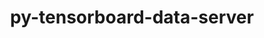 ---
title: "py-tensorboard-data-server"
layout: cache
categories: [package, develop]
meta: {"compilers": ["gcc@11.4.0", "none"], "num_specs": 114, "num_specs_by_stack": {"e4s": 23, "e4s-neoverse_v1": 4, "ml-darwin-aarch64-mps": 10, "ml-linux-aarch64-cpu": 33, "ml-linux-aarch64-cuda": 33, "ml-linux-x86_64-cpu": 33, "ml-linux-x86_64-cuda": 30, "ml-linux-x86_64-rocm": 22, "root": 114}, "oss": ["sequoia", "ubuntu22.04", "ubuntu24.04"], "platforms": ["darwin", "linux"], "stacks": ["e4s", "e4s-neoverse_v1", "ml-darwin-aarch64-mps", "ml-linux-aarch64-cpu", "ml-linux-aarch64-cuda", "ml-linux-x86_64-cpu", "ml-linux-x86_64-cuda", "ml-linux-x86_64-rocm", "root"], "targets": ["aarch64", "neoverse_v1", "x86_64_v3"], "versions": ["0.6.1", "0.7.0"]}
spec_details: [{"compiler": "none", "hash": "2frp4bb47jh7gqwngxswgt3j43hoqikq", "os": "ubuntu24.04", "platform": "linux", "size": "-", "stacks": ["ml-linux-aarch64-cpu", "ml-linux-aarch64-cuda", "root"], "target": "aarch64", "variants": ["build_system=python_pip"], "versions": ["0.7.0"]}, {"compiler": "none", "hash": "2ga3zc6xeluyskku7vrijpnwu5ffxg7e", "os": "ubuntu24.04", "platform": "linux", "size": "-", "stacks": ["ml-linux-x86_64-cpu", "ml-linux-x86_64-cuda", "ml-linux-x86_64-rocm", "root"], "target": "x86_64_v3", "variants": ["build_system=python_pip"], "versions": ["0.7.0"]}, {"compiler": "none", "hash": "2lgwmtkb4pavao6ue4nxofvzt4vmlmzc", "os": "ubuntu24.04", "platform": "linux", "size": "-", "stacks": ["ml-linux-x86_64-cpu", "root"], "target": "x86_64_v3", "variants": ["build_system=python_pip"], "versions": ["0.7.0"]}, {"compiler": "none", "hash": "37qcgd6stfvd4yibshaiqpg4tfehjybs", "os": "ubuntu24.04", "platform": "linux", "size": "-", "stacks": ["ml-linux-aarch64-cpu", "ml-linux-aarch64-cuda", "root"], "target": "aarch64", "variants": ["build_system=python_pip", "patches:=4b3bcc2,878bbd6"], "versions": ["0.6.1"]}, {"compiler": "none", "hash": "3ae5qcxl3b3louuirf33324l3x47ud2j", "os": "ubuntu22.04", "platform": "linux", "size": "-", "stacks": ["e4s", "root"], "target": "x86_64_v3", "variants": ["build_system=python_pip"], "versions": ["0.7.0"]}, {"compiler": "none", "hash": "3glosazua6owaafwabqqmlmxjjnvfo6w", "os": "ubuntu24.04", "platform": "linux", "size": "-", "stacks": ["ml-linux-aarch64-cpu", "ml-linux-aarch64-cuda", "root"], "target": "aarch64", "variants": ["build_system=python_pip"], "versions": ["0.7.0"]}, {"compiler": "none", "hash": "3jukwqtei32jdp67mc3jysjf42wzecff", "os": "ubuntu22.04", "platform": "linux", "size": "-", "stacks": ["e4s", "root"], "target": "x86_64_v3", "variants": ["build_system=python_pip", "patches:=4b3bcc2,878bbd6"], "versions": ["0.6.1"]}, {"compiler": "none", "hash": "3p7h3l724yncchzcsja6jwopbstqq6vn", "os": "ubuntu24.04", "platform": "linux", "size": "-", "stacks": ["ml-linux-x86_64-cpu", "ml-linux-x86_64-cuda", "ml-linux-x86_64-rocm", "root"], "target": "x86_64_v3", "variants": ["build_system=python_pip"], "versions": ["0.7.0"]}, {"compiler": "none", "hash": "45q7jqatq5iz4p4jhcpywrmjer4ljgt7", "os": "ubuntu24.04", "platform": "linux", "size": "-", "stacks": ["ml-linux-aarch64-cpu", "ml-linux-aarch64-cuda", "root"], "target": "aarch64", "variants": ["build_system=python_pip", "patches:=4b3bcc2,878bbd6"], "versions": ["0.6.1"]}, {"compiler": "none", "hash": "4gp4fuf6esv2o6szh4cf755rqvq3t33r", "os": "ubuntu24.04", "platform": "linux", "size": "-", "stacks": ["ml-linux-x86_64-cpu", "ml-linux-x86_64-cuda", "root"], "target": "x86_64_v3", "variants": ["build_system=python_pip"], "versions": ["0.7.0"]}, {"compiler": "none", "hash": "66gyfxukemjfw6j4cho7i7lg7n5kqgg2", "os": "ubuntu22.04", "platform": "linux", "size": "-", "stacks": ["e4s", "root"], "target": "x86_64_v3", "variants": ["build_system=python_pip"], "versions": ["0.7.0"]}, {"compiler": "none", "hash": "66v5spfmealxlvsafabgqy2c2awu5swc", "os": "ubuntu24.04", "platform": "linux", "size": "-", "stacks": ["ml-linux-aarch64-cpu", "ml-linux-aarch64-cuda", "root"], "target": "aarch64", "variants": ["build_system=python_pip"], "versions": ["0.7.0"]}, {"compiler": "none", "hash": "6owkfitgl22vsplrrg2qdith3xbikbm4", "os": "ubuntu22.04", "platform": "linux", "size": "-", "stacks": ["e4s", "root"], "target": "x86_64_v3", "variants": ["build_system=python_pip", "patches:=4b3bcc2,878bbd6"], "versions": ["0.6.1"]}, {"compiler": "none", "hash": "6qfhpqsp564a6jpzchwwqmaanv77ij4k", "os": "sequoia", "platform": "darwin", "size": "-", "stacks": ["ml-darwin-aarch64-mps", "root"], "target": "aarch64", "variants": ["build_system=python_pip"], "versions": ["0.7.0"]}, {"compiler": "none", "hash": "6rwh2zxfhybqvi3rg5cgg3g6y5jsg3rr", "os": "ubuntu24.04", "platform": "linux", "size": "-", "stacks": ["ml-linux-aarch64-cpu", "ml-linux-aarch64-cuda", "root"], "target": "aarch64", "variants": ["build_system=python_pip"], "versions": ["0.7.0"]}, {"compiler": "none", "hash": "73rpynixvywm6ys6rm7jps3cmkuzl57n", "os": "ubuntu22.04", "platform": "linux", "size": "-", "stacks": ["e4s", "root"], "target": "x86_64_v3", "variants": ["build_system=python_pip", "patches:=4b3bcc2,878bbd6"], "versions": ["0.6.1"]}, {"compiler": "none", "hash": "75cha4cqtef4p4rwfzhmbvx5kuyuycrx", "os": "ubuntu24.04", "platform": "linux", "size": "-", "stacks": ["ml-linux-aarch64-cpu", "ml-linux-aarch64-cuda", "root"], "target": "aarch64", "variants": ["build_system=python_pip", "patches:=4b3bcc2,878bbd6"], "versions": ["0.6.1"]}, {"compiler": "none", "hash": "a2aq6gemynsvvs47geqm7fdlxazl3wun", "os": "ubuntu24.04", "platform": "linux", "size": "-", "stacks": ["ml-linux-aarch64-cpu", "ml-linux-aarch64-cuda", "root"], "target": "aarch64", "variants": ["build_system=python_pip"], "versions": ["0.7.0"]}, {"compiler": "none", "hash": "acma34kj6m6rzqayxj5glz5fusf37ciz", "os": "ubuntu22.04", "platform": "linux", "size": "-", "stacks": ["e4s", "root"], "target": "x86_64_v3", "variants": ["build_system=python_pip"], "versions": ["0.7.0"]}, {"compiler": "none", "hash": "aispoihzvk4tcti5wm5sky3xsc7wwpqu", "os": "ubuntu24.04", "platform": "linux", "size": "-", "stacks": ["ml-linux-x86_64-cpu", "ml-linux-x86_64-cuda", "root"], "target": "x86_64_v3", "variants": ["build_system=python_pip"], "versions": ["0.7.0"]}, {"compiler": "none", "hash": "altwwgeketxcydpj5ah4hi6hc7muud5d", "os": "ubuntu24.04", "platform": "linux", "size": "-", "stacks": ["ml-linux-aarch64-cpu", "ml-linux-aarch64-cuda", "root"], "target": "aarch64", "variants": ["build_system=python_pip"], "versions": ["0.7.0"]}, {"compiler": "none", "hash": "amc5r7ihnhgj323x2gdgh2r23altyljd", "os": "ubuntu22.04", "platform": "linux", "size": "-", "stacks": ["e4s", "root"], "target": "x86_64_v3", "variants": ["build_system=python_pip", "patches:=4b3bcc2,878bbd6"], "versions": ["0.6.1"]}, {"compiler": "none", "hash": "b2vdvfzo4bbngjprlt3febk2sebxesuv", "os": "ubuntu22.04", "platform": "linux", "size": "-", "stacks": ["e4s", "root"], "target": "x86_64_v3", "variants": ["build_system=python_pip"], "versions": ["0.7.0"]}, {"compiler": "none", "hash": "beh5wcichw4lussyqt27jxrlvl6x4ay4", "os": "sequoia", "platform": "darwin", "size": "-", "stacks": ["ml-darwin-aarch64-mps", "root"], "target": "aarch64", "variants": ["build_system=python_pip"], "versions": ["0.7.0"]}, {"compiler": "none", "hash": "bfzwrpq6zjwgpasj2euznnp7y3cmhjay", "os": "ubuntu24.04", "platform": "linux", "size": "-", "stacks": ["ml-linux-aarch64-cpu", "ml-linux-aarch64-cuda", "root"], "target": "aarch64", "variants": ["build_system=python_pip"], "versions": ["0.7.0"]}, {"compiler": "none", "hash": "bifx73iv4amp4lzuua45jvw25ody5upv", "os": "ubuntu24.04", "platform": "linux", "size": "-", "stacks": ["ml-linux-x86_64-cpu", "ml-linux-x86_64-cuda", "root"], "target": "x86_64_v3", "variants": ["build_system=python_pip"], "versions": ["0.7.0"]}, {"compiler": "none", "hash": "buehd5fzo3vel6mwmqdvjmbnanos3vsm", "os": "ubuntu24.04", "platform": "linux", "size": "-", "stacks": ["ml-linux-x86_64-cpu", "ml-linux-x86_64-cuda", "root"], "target": "x86_64_v3", "variants": ["build_system=python_pip", "patches:=4b3bcc2,878bbd6"], "versions": ["0.6.1"]}, {"compiler": "none", "hash": "c64drmulzppmdbpg6xn66zxcjakhofey", "os": "ubuntu24.04", "platform": "linux", "size": "-", "stacks": ["ml-linux-x86_64-rocm", "root"], "target": "x86_64_v3", "variants": ["build_system=python_pip"], "versions": ["0.7.0"]}, {"compiler": "gcc@11.4.0", "hash": "ca4l65poa44cmpnsxto62vhu3gjwxnrd", "os": "ubuntu22.04", "platform": "linux", "size": "-", "stacks": ["e4s-neoverse_v1", "root"], "target": "neoverse_v1", "variants": ["build_system=python_pip"], "versions": ["0.7.0"]}, {"compiler": "none", "hash": "cezhtkxxwhnnvi3ipnpjbbqfhvgen5us", "os": "ubuntu22.04", "platform": "linux", "size": "-", "stacks": ["e4s", "root"], "target": "x86_64_v3", "variants": ["build_system=python_pip"], "versions": ["0.7.0"]}, {"compiler": "none", "hash": "crvtysu6emfs7hkkmi3cuejba5qxwlw4", "os": "ubuntu24.04", "platform": "linux", "size": "-", "stacks": ["ml-linux-aarch64-cpu", "ml-linux-aarch64-cuda", "root"], "target": "aarch64", "variants": ["build_system=python_pip"], "versions": ["0.7.0"]}, {"compiler": "none", "hash": "csxhf5kqaqlka3fvald5fkmaqiue324p", "os": "ubuntu24.04", "platform": "linux", "size": "-", "stacks": ["ml-linux-x86_64-rocm", "root"], "target": "x86_64_v3", "variants": ["build_system=python_pip"], "versions": ["0.7.0"]}, {"compiler": "none", "hash": "cwchqyiu7yytzc7wzhnbqewxau6dt6lz", "os": "ubuntu24.04", "platform": "linux", "size": "-", "stacks": ["ml-linux-x86_64-cpu", "ml-linux-x86_64-cuda", "root"], "target": "x86_64_v3", "variants": ["build_system=python_pip", "patches:=4b3bcc2,878bbd6"], "versions": ["0.6.1"]}, {"compiler": "none", "hash": "cwzdurqhtgfwxodxosyaekah7rbtfzjs", "os": "ubuntu24.04", "platform": "linux", "size": "-", "stacks": ["ml-linux-aarch64-cpu", "ml-linux-aarch64-cuda", "root"], "target": "aarch64", "variants": ["build_system=python_pip"], "versions": ["0.7.0"]}, {"compiler": "none", "hash": "cxin3zfwlbvgjshczq5qcqp3babdugf4", "os": "ubuntu24.04", "platform": "linux", "size": "-", "stacks": ["ml-linux-aarch64-cpu", "ml-linux-aarch64-cuda", "root"], "target": "aarch64", "variants": ["build_system=python_pip", "patches:=4b3bcc2,878bbd6"], "versions": ["0.6.1"]}, {"compiler": "none", "hash": "cyzycbgfw7wrv3nqijwm3nklod6423mo", "os": "sequoia", "platform": "darwin", "size": "-", "stacks": ["ml-darwin-aarch64-mps", "root"], "target": "aarch64", "variants": ["build_system=python_pip"], "versions": ["0.7.0"]}, {"compiler": "none", "hash": "daduzszzckijaxh7a3wy3vlmsfjofkfa", "os": "ubuntu24.04", "platform": "linux", "size": "-", "stacks": ["ml-linux-aarch64-cpu", "ml-linux-aarch64-cuda", "root"], "target": "aarch64", "variants": ["build_system=python_pip"], "versions": ["0.7.0"]}, {"compiler": "none", "hash": "dbhy6h7yjp3dlmm4n4hqwfoyt7oaxegn", "os": "ubuntu22.04", "platform": "linux", "size": "-", "stacks": ["e4s", "root"], "target": "x86_64_v3", "variants": ["build_system=python_pip", "patches:=4b3bcc2,878bbd6"], "versions": ["0.6.1"]}, {"compiler": "none", "hash": "de6zxy33wskln25xo2gniftrgemzzcbk", "os": "ubuntu24.04", "platform": "linux", "size": "-", "stacks": ["ml-linux-aarch64-cpu", "ml-linux-aarch64-cuda", "root"], "target": "aarch64", "variants": ["build_system=python_pip", "patches:=4b3bcc2,878bbd6"], "versions": ["0.6.1"]}, {"compiler": "none", "hash": "dgflltyfzvltwnfc6saatofx4bpby267", "os": "sequoia", "platform": "darwin", "size": "-", "stacks": ["ml-darwin-aarch64-mps", "root"], "target": "aarch64", "variants": ["build_system=python_pip"], "versions": ["0.7.0"]}, {"compiler": "none", "hash": "dpznrcdlq7euiiclyzqooabclybjslfg", "os": "ubuntu22.04", "platform": "linux", "size": "-", "stacks": ["e4s", "root"], "target": "x86_64_v3", "variants": ["build_system=python_pip"], "versions": ["0.7.0"]}, {"compiler": "none", "hash": "el63ybdmiqct5asvfddcyjvmg7fgifue", "os": "ubuntu24.04", "platform": "linux", "size": "-", "stacks": ["ml-linux-x86_64-cpu", "ml-linux-x86_64-cuda", "root"], "target": "x86_64_v3", "variants": ["build_system=python_pip", "patches:=4b3bcc2,878bbd6"], "versions": ["0.6.1"]}, {"compiler": "none", "hash": "f63wvlc6btr73xxagh4io3hglin4ftjw", "os": "ubuntu24.04", "platform": "linux", "size": "-", "stacks": ["ml-linux-aarch64-cpu", "ml-linux-aarch64-cuda", "root"], "target": "aarch64", "variants": ["build_system=python_pip"], "versions": ["0.7.0"]}, {"compiler": "none", "hash": "fmzbcj7ktgg4ofpvsfk4givvws5kuc5i", "os": "sequoia", "platform": "darwin", "size": "-", "stacks": ["ml-darwin-aarch64-mps", "root"], "target": "aarch64", "variants": ["build_system=python_pip"], "versions": ["0.7.0"]}, {"compiler": "none", "hash": "fuyskrr5vv7s3lvrwogylllxthqaul6h", "os": "ubuntu24.04", "platform": "linux", "size": "-", "stacks": ["ml-linux-x86_64-cpu", "ml-linux-x86_64-cuda", "ml-linux-x86_64-rocm", "root"], "target": "x86_64_v3", "variants": ["build_system=python_pip"], "versions": ["0.7.0"]}, {"compiler": "none", "hash": "fvxjigakhm26adhqbyvxetsnuhqkprp6", "os": "ubuntu22.04", "platform": "linux", "size": "-", "stacks": ["e4s", "root"], "target": "x86_64_v3", "variants": ["build_system=python_pip", "patches:=4b3bcc2,878bbd6"], "versions": ["0.6.1"]}, {"compiler": "none", "hash": "fzveeh4utlejht4pgaic3rth4jwwu6zg", "os": "ubuntu22.04", "platform": "linux", "size": "-", "stacks": ["e4s", "root"], "target": "x86_64_v3", "variants": ["build_system=python_pip", "patches:=4b3bcc2,878bbd6"], "versions": ["0.6.1"]}, {"compiler": "none", "hash": "g7vok37vbellr7jv2jlzows7ghhsfmmj", "os": "sequoia", "platform": "darwin", "size": "-", "stacks": ["ml-darwin-aarch64-mps", "root"], "target": "aarch64", "variants": ["build_system=python_pip"], "versions": ["0.7.0"]}, {"compiler": "none", "hash": "gabfffj52nv2tp4oeraqvbju2rqexe6o", "os": "ubuntu22.04", "platform": "linux", "size": "-", "stacks": ["e4s", "root"], "target": "x86_64_v3", "variants": ["build_system=python_pip"], "versions": ["0.7.0"]}, {"compiler": "none", "hash": "gb6ytu5vqobee3naw7zmepqizequy4ov", "os": "ubuntu24.04", "platform": "linux", "size": "-", "stacks": ["ml-linux-x86_64-cpu", "ml-linux-x86_64-cuda", "root"], "target": "x86_64_v3", "variants": ["build_system=python_pip", "patches:=4b3bcc2,878bbd6"], "versions": ["0.6.1"]}, {"compiler": "none", "hash": "gkr6iuuk7t7dhsdooqf4tudnjrahryim", "os": "ubuntu24.04", "platform": "linux", "size": "-", "stacks": ["ml-linux-x86_64-rocm", "root"], "target": "x86_64_v3", "variants": ["build_system=python_pip"], "versions": ["0.7.0"]}, {"compiler": "none", "hash": "gnsecsn37kcci2h7kkjmc3ew3n5mzmz4", "os": "ubuntu24.04", "platform": "linux", "size": "-", "stacks": ["ml-linux-aarch64-cpu", "ml-linux-aarch64-cuda", "root"], "target": "aarch64", "variants": ["build_system=python_pip", "patches:=4b3bcc2,878bbd6"], "versions": ["0.6.1"]}, {"compiler": "none", "hash": "gsvrsy2tcyqu2oz2nsg2eatgk3i5p7yq", "os": "ubuntu24.04", "platform": "linux", "size": "-", "stacks": ["ml-linux-x86_64-cpu", "ml-linux-x86_64-cuda", "root"], "target": "x86_64_v3", "variants": ["build_system=python_pip"], "versions": ["0.7.0"]}, {"compiler": "none", "hash": "gtv72k22dumvgs6wlwhuqssjusfofext", "os": "ubuntu24.04", "platform": "linux", "size": "-", "stacks": ["ml-linux-aarch64-cpu", "ml-linux-aarch64-cuda", "root"], "target": "aarch64", "variants": ["build_system=python_pip"], "versions": ["0.7.0"]}, {"compiler": "none", "hash": "gypz3kpba2zi5a2hyuwpzzxq45mmd3fh", "os": "ubuntu24.04", "platform": "linux", "size": "-", "stacks": ["ml-linux-x86_64-cpu", "ml-linux-x86_64-cuda", "root"], "target": "x86_64_v3", "variants": ["build_system=python_pip", "patches:=4b3bcc2,878bbd6"], "versions": ["0.6.1"]}, {"compiler": "none", "hash": "hqjohlxszfqv6oxctz3dskoyudzy3z2u", "os": "ubuntu24.04", "platform": "linux", "size": "-", "stacks": ["ml-linux-aarch64-cpu", "ml-linux-aarch64-cuda", "root"], "target": "aarch64", "variants": ["build_system=python_pip", "patches:=4b3bcc2,878bbd6"], "versions": ["0.6.1"]}, {"compiler": "none", "hash": "hy5w7hftjpueza7f4ttgcdolrndyplx4", "os": "ubuntu24.04", "platform": "linux", "size": "-", "stacks": ["ml-linux-x86_64-cpu", "ml-linux-x86_64-rocm", "root"], "target": "x86_64_v3", "variants": ["build_system=python_pip"], "versions": ["0.7.0"]}, {"compiler": "none", "hash": "i7bkxbx7jsqkqdhtsgh6g27h5fbws7gy", "os": "ubuntu24.04", "platform": "linux", "size": "-", "stacks": ["ml-linux-aarch64-cpu", "ml-linux-aarch64-cuda", "root"], "target": "aarch64", "variants": ["build_system=python_pip"], "versions": ["0.7.0"]}, {"compiler": "none", "hash": "irxdbdfblvotq6ty6tnwjvnw6d5nnlqj", "os": "ubuntu24.04", "platform": "linux", "size": "-", "stacks": ["ml-linux-x86_64-cpu", "ml-linux-x86_64-cuda", "root"], "target": "x86_64_v3", "variants": ["build_system=python_pip"], "versions": ["0.7.0"]}, {"compiler": "none", "hash": "ixb4br7qy5xhy4rmxluwhvddphkh7n5f", "os": "ubuntu24.04", "platform": "linux", "size": "-", "stacks": ["ml-linux-x86_64-rocm", "root"], "target": "x86_64_v3", "variants": ["build_system=python_pip"], "versions": ["0.7.0"]}, {"compiler": "none", "hash": "jaefu4hyjghysih6p63zjubqsbl23i5i", "os": "ubuntu24.04", "platform": "linux", "size": "-", "stacks": ["ml-linux-aarch64-cpu", "ml-linux-aarch64-cuda", "root"], "target": "aarch64", "variants": ["build_system=python_pip"], "versions": ["0.7.0"]}, {"compiler": "none", "hash": "jl6y2pzb22fbxdjz354sq47em3tbyov4", "os": "sequoia", "platform": "darwin", "size": "-", "stacks": ["ml-darwin-aarch64-mps", "root"], "target": "aarch64", "variants": ["build_system=python_pip"], "versions": ["0.7.0"]}, {"compiler": "none", "hash": "jql3pfhsfdz2nmhjetwrzrppf4v3kcvq", "os": "ubuntu22.04", "platform": "linux", "size": "-", "stacks": ["e4s", "root"], "target": "x86_64_v3", "variants": ["build_system=python_pip"], "versions": ["0.7.0"]}, {"compiler": "gcc@11.4.0", "hash": "jxlx6jhakps46rphrfcjhodblwd5mgih", "os": "ubuntu22.04", "platform": "linux", "size": "-", "stacks": ["e4s-neoverse_v1", "root"], "target": "neoverse_v1", "variants": ["build_system=python_pip"], "versions": ["0.7.0"]}, {"compiler": "gcc@11.4.0", "hash": "jzzn2hoirv2fdrrarbxps2tpvgunnamv", "os": "ubuntu22.04", "platform": "linux", "size": "-", "stacks": ["e4s-neoverse_v1", "root"], "target": "neoverse_v1", "variants": ["build_system=python_pip", "patches:=4b3bcc2,878bbd6"], "versions": ["0.6.1"]}, {"compiler": "none", "hash": "k7y4xwxawkrfmw76cpf4skztokuvzti7", "os": "ubuntu24.04", "platform": "linux", "size": "-", "stacks": ["ml-linux-aarch64-cpu", "ml-linux-aarch64-cuda", "root"], "target": "aarch64", "variants": ["build_system=python_pip", "patches:=4b3bcc2,878bbd6"], "versions": ["0.6.1"]}, {"compiler": "none", "hash": "khj6qicgouzos6gh2hhissjybzo6kupp", "os": "ubuntu24.04", "platform": "linux", "size": "-", "stacks": ["ml-linux-x86_64-cpu", "root"], "target": "x86_64_v3", "variants": ["build_system=python_pip", "patches:=4b3bcc2,878bbd6"], "versions": ["0.6.1"]}, {"compiler": "none", "hash": "khpazonzt4mmb73pqds2lb2rkdq5yd2h", "os": "ubuntu24.04", "platform": "linux", "size": "-", "stacks": ["ml-linux-x86_64-cpu", "ml-linux-x86_64-cuda", "root"], "target": "x86_64_v3", "variants": ["build_system=python_pip", "patches:=4b3bcc2,878bbd6"], "versions": ["0.6.1"]}, {"compiler": "none", "hash": "kp5rlgwzc4ehwtcna2pleqihqyjkfpto", "os": "ubuntu24.04", "platform": "linux", "size": "-", "stacks": ["ml-linux-x86_64-cpu", "ml-linux-x86_64-cuda", "ml-linux-x86_64-rocm", "root"], "target": "x86_64_v3", "variants": ["build_system=python_pip"], "versions": ["0.7.0"]}, {"compiler": "none", "hash": "llq7yfw5rgdbsh3v7cmgik3rur5f5jlx", "os": "ubuntu24.04", "platform": "linux", "size": "-", "stacks": ["ml-linux-aarch64-cpu", "ml-linux-aarch64-cuda", "root"], "target": "aarch64", "variants": ["build_system=python_pip", "patches:=4b3bcc2,878bbd6"], "versions": ["0.6.1"]}, {"compiler": "none", "hash": "lmzp72i7ypl6fkssg4kd35pcvm3vkdhe", "os": "ubuntu24.04", "platform": "linux", "size": "-", "stacks": ["ml-linux-x86_64-rocm", "root"], "target": "x86_64_v3", "variants": ["build_system=python_pip"], "versions": ["0.7.0"]}, {"compiler": "none", "hash": "lq4ouma4f2arde5qjmeyumm5dwvprunc", "os": "ubuntu24.04", "platform": "linux", "size": "-", "stacks": ["ml-linux-x86_64-rocm", "root"], "target": "x86_64_v3", "variants": ["build_system=python_pip"], "versions": ["0.7.0"]}, {"compiler": "none", "hash": "lt3cmymfhdrzaoluidryjf2blrlqzdsz", "os": "ubuntu22.04", "platform": "linux", "size": "-", "stacks": ["e4s", "root"], "target": "x86_64_v3", "variants": ["build_system=python_pip"], "versions": ["0.7.0"]}, {"compiler": "none", "hash": "lwbujvhqn25yy7teo76xuxr6rs2pqjvz", "os": "ubuntu24.04", "platform": "linux", "size": "-", "stacks": ["ml-linux-x86_64-rocm", "root"], "target": "x86_64_v3", "variants": ["build_system=python_pip"], "versions": ["0.7.0"]}, {"compiler": "none", "hash": "mcxtoyuczqmbtamesy7q3ik7idbw2hik", "os": "ubuntu24.04", "platform": "linux", "size": "-", "stacks": ["ml-linux-aarch64-cpu", "ml-linux-aarch64-cuda", "root"], "target": "aarch64", "variants": ["build_system=python_pip"], "versions": ["0.7.0"]}, {"compiler": "none", "hash": "mh4jz4p2s6feewc3hajd5chzmcsl75gs", "os": "ubuntu22.04", "platform": "linux", "size": "-", "stacks": ["e4s", "root"], "target": "x86_64_v3", "variants": ["build_system=python_pip", "patches:=4b3bcc2,878bbd6"], "versions": ["0.6.1"]}, {"compiler": "none", "hash": "mpr7polft25twl2g7b5weponf4pkgk6a", "os": "ubuntu24.04", "platform": "linux", "size": "-", "stacks": ["ml-linux-aarch64-cpu", "ml-linux-aarch64-cuda", "root"], "target": "aarch64", "variants": ["build_system=python_pip"], "versions": ["0.7.0"]}, {"compiler": "none", "hash": "muyjt6owbmeg2fewh3zpnfqga2qvpyy7", "os": "ubuntu24.04", "platform": "linux", "size": "-", "stacks": ["ml-linux-aarch64-cpu", "ml-linux-aarch64-cuda", "root"], "target": "aarch64", "variants": ["build_system=python_pip"], "versions": ["0.7.0"]}, {"compiler": "none", "hash": "nuljuw7dtlu5af2il6vsg5xybriflbpg", "os": "ubuntu24.04", "platform": "linux", "size": "-", "stacks": ["ml-linux-x86_64-cpu", "ml-linux-x86_64-cuda", "ml-linux-x86_64-rocm", "root"], "target": "x86_64_v3", "variants": ["build_system=python_pip"], "versions": ["0.7.0"]}, {"compiler": "none", "hash": "o4ct646skx5jli27vpzv3izjgbfb5atw", "os": "sequoia", "platform": "darwin", "size": "-", "stacks": ["ml-darwin-aarch64-mps", "root"], "target": "aarch64", "variants": ["build_system=python_pip"], "versions": ["0.7.0"]}, {"compiler": "none", "hash": "o4zpxmznmpadqf5hwbjudjg65on2jhz5", "os": "ubuntu24.04", "platform": "linux", "size": "-", "stacks": ["ml-linux-x86_64-cpu", "ml-linux-x86_64-cuda", "root"], "target": "x86_64_v3", "variants": ["build_system=python_pip"], "versions": ["0.7.0"]}, {"compiler": "none", "hash": "oc5uzsyp4qjr4jl3ofcfee4ipwexhnkw", "os": "sequoia", "platform": "darwin", "size": "-", "stacks": ["ml-darwin-aarch64-mps", "root"], "target": "aarch64", "variants": ["build_system=python_pip"], "versions": ["0.7.0"]}, {"compiler": "none", "hash": "oyypgdkbr3ttimsvtunqgq22ww6wphp6", "os": "ubuntu24.04", "platform": "linux", "size": "-", "stacks": ["ml-linux-x86_64-cpu", "ml-linux-x86_64-cuda", "root"], "target": "x86_64_v3", "variants": ["build_system=python_pip", "patches:=4b3bcc2,878bbd6"], "versions": ["0.6.1"]}, {"compiler": "gcc@11.4.0", "hash": "pppweesfii4dgnenbdttnpt3l53qkrw4", "os": "ubuntu22.04", "platform": "linux", "size": "-", "stacks": ["e4s-neoverse_v1", "root"], "target": "neoverse_v1", "variants": ["build_system=python_pip", "patches:=4b3bcc2,878bbd6"], "versions": ["0.6.1"]}, {"compiler": "none", "hash": "q2ahutbr4hucpen72djhem3mhlh3cgu4", "os": "ubuntu24.04", "platform": "linux", "size": "-", "stacks": ["ml-linux-aarch64-cpu", "ml-linux-aarch64-cuda", "root"], "target": "aarch64", "variants": ["build_system=python_pip"], "versions": ["0.7.0"]}, {"compiler": "none", "hash": "qgdonfuc5ys5cwyk36ud3izvkkdgvdgn", "os": "ubuntu24.04", "platform": "linux", "size": "-", "stacks": ["ml-linux-x86_64-cpu", "ml-linux-x86_64-cuda", "ml-linux-x86_64-rocm", "root"], "target": "x86_64_v3", "variants": ["build_system=python_pip"], "versions": ["0.7.0"]}, {"compiler": "none", "hash": "qopvvj4nu6sp6lduy3csud7q6ma2vlme", "os": "ubuntu24.04", "platform": "linux", "size": "-", "stacks": ["ml-linux-x86_64-cpu", "ml-linux-x86_64-cuda", "root"], "target": "x86_64_v3", "variants": ["build_system=python_pip"], "versions": ["0.7.0"]}, {"compiler": "none", "hash": "rz6nktcpgztfw7zdoriu7qgni44r65v7", "os": "ubuntu22.04", "platform": "linux", "size": "-", "stacks": ["e4s", "root"], "target": "x86_64_v3", "variants": ["build_system=python_pip", "patches:=4b3bcc2,878bbd6"], "versions": ["0.6.1"]}, {"compiler": "none", "hash": "s5de5obtbq3bdnbaefnn5xbaxesmfbbv", "os": "ubuntu24.04", "platform": "linux", "size": "-", "stacks": ["ml-linux-x86_64-cpu", "ml-linux-x86_64-cuda", "root"], "target": "x86_64_v3", "variants": ["build_system=python_pip", "patches:=4b3bcc2,878bbd6"], "versions": ["0.6.1"]}, {"compiler": "none", "hash": "sdch747zjzeqz4x6c6zymj3uhhukrqxf", "os": "ubuntu24.04", "platform": "linux", "size": "-", "stacks": ["ml-linux-x86_64-cpu", "ml-linux-x86_64-cuda", "root"], "target": "x86_64_v3", "variants": ["build_system=python_pip"], "versions": ["0.7.0"]}, {"compiler": "none", "hash": "t7fwaofppnc4xuej6pqujwrson7lodsq", "os": "ubuntu24.04", "platform": "linux", "size": "-", "stacks": ["ml-linux-x86_64-cpu", "ml-linux-x86_64-cuda", "ml-linux-x86_64-rocm", "root"], "target": "x86_64_v3", "variants": ["build_system=python_pip"], "versions": ["0.7.0"]}, {"compiler": "none", "hash": "t7kerxda24xyc2w4gferdnrslrcpqhr6", "os": "ubuntu24.04", "platform": "linux", "size": "-", "stacks": ["ml-linux-x86_64-cpu", "ml-linux-x86_64-cuda", "ml-linux-x86_64-rocm", "root"], "target": "x86_64_v3", "variants": ["build_system=python_pip"], "versions": ["0.7.0"]}, {"compiler": "none", "hash": "tdak7viwmbpk2jps2aelj744j3vxu6nj", "os": "ubuntu24.04", "platform": "linux", "size": "-", "stacks": ["ml-linux-aarch64-cpu", "ml-linux-aarch64-cuda", "root"], "target": "aarch64", "variants": ["build_system=python_pip", "patches:=4b3bcc2,878bbd6"], "versions": ["0.6.1"]}, {"compiler": "none", "hash": "tduoojus356hm5ap2tes45ff2xiuh3yh", "os": "ubuntu24.04", "platform": "linux", "size": "-", "stacks": ["ml-linux-x86_64-cpu", "ml-linux-x86_64-cuda", "root"], "target": "x86_64_v3", "variants": ["build_system=python_pip"], "versions": ["0.7.0"]}, {"compiler": "none", "hash": "tmhhnfz7snnmpsr6yy7zf6dkszq7f7r4", "os": "ubuntu24.04", "platform": "linux", "size": "-", "stacks": ["ml-linux-x86_64-cpu", "ml-linux-x86_64-cuda", "root"], "target": "x86_64_v3", "variants": ["build_system=python_pip"], "versions": ["0.7.0"]}, {"compiler": "none", "hash": "tsr5x6hqtf2h7v4tqf7ga47m2pu7tyr3", "os": "ubuntu24.04", "platform": "linux", "size": "-", "stacks": ["ml-linux-aarch64-cpu", "ml-linux-aarch64-cuda", "root"], "target": "aarch64", "variants": ["build_system=python_pip"], "versions": ["0.7.0"]}, {"compiler": "none", "hash": "ttpi72dttjpsggr2bt7zokhcz2lruchh", "os": "ubuntu24.04", "platform": "linux", "size": "-", "stacks": ["ml-linux-aarch64-cpu", "ml-linux-aarch64-cuda", "root"], "target": "aarch64", "variants": ["build_system=python_pip"], "versions": ["0.7.0"]}, {"compiler": "none", "hash": "tvs6ftuimk66tlgiljwpdvre7uwnylax", "os": "ubuntu22.04", "platform": "linux", "size": "-", "stacks": ["e4s", "root"], "target": "x86_64_v3", "variants": ["build_system=python_pip"], "versions": ["0.7.0"]}, {"compiler": "none", "hash": "u3q2scdichnxthamgzv5ofup23tmnyfz", "os": "ubuntu24.04", "platform": "linux", "size": "-", "stacks": ["ml-linux-x86_64-rocm", "root"], "target": "x86_64_v3", "variants": ["build_system=python_pip"], "versions": ["0.7.0"]}, {"compiler": "none", "hash": "ucqwbybckivlj75o5rwnjdc3u67azyij", "os": "ubuntu24.04", "platform": "linux", "size": "-", "stacks": ["ml-linux-x86_64-rocm", "root"], "target": "x86_64_v3", "variants": ["build_system=python_pip"], "versions": ["0.7.0"]}, {"compiler": "none", "hash": "udo2cqy3q5ree55mmt4mfcvnxhb2a3sz", "os": "ubuntu22.04", "platform": "linux", "size": "-", "stacks": ["e4s", "root"], "target": "x86_64_v3", "variants": ["build_system=python_pip", "patches:=4b3bcc2,878bbd6"], "versions": ["0.6.1"]}, {"compiler": "none", "hash": "ujtxnt2oqdoxgd6vdwbboahg2mnte35a", "os": "ubuntu24.04", "platform": "linux", "size": "-", "stacks": ["ml-linux-x86_64-rocm", "root"], "target": "x86_64_v3", "variants": ["build_system=python_pip"], "versions": ["0.7.0"]}, {"compiler": "none", "hash": "ulgehvjjqvk2656lwwg4mi4yjgjeyomz", "os": "ubuntu24.04", "platform": "linux", "size": "-", "stacks": ["ml-linux-x86_64-cpu", "ml-linux-x86_64-cuda", "root"], "target": "x86_64_v3", "variants": ["build_system=python_pip", "patches:=4b3bcc2,878bbd6"], "versions": ["0.6.1"]}, {"compiler": "none", "hash": "um22ihqbm5gfmvs2u5o5miqzq5jti6an", "os": "ubuntu24.04", "platform": "linux", "size": "-", "stacks": ["ml-linux-aarch64-cpu", "ml-linux-aarch64-cuda", "root"], "target": "aarch64", "variants": ["build_system=python_pip", "patches:=4b3bcc2,878bbd6"], "versions": ["0.6.1"]}, {"compiler": "none", "hash": "uzpgcybqzh2vofqtiejgqj7wscpcjp3j", "os": "ubuntu24.04", "platform": "linux", "size": "-", "stacks": ["ml-linux-aarch64-cpu", "ml-linux-aarch64-cuda", "root"], "target": "aarch64", "variants": ["build_system=python_pip"], "versions": ["0.7.0"]}, {"compiler": "none", "hash": "v64m2t2zacaeuyvp6vt2ju7o7maj7ueg", "os": "ubuntu24.04", "platform": "linux", "size": "-", "stacks": ["ml-linux-aarch64-cpu", "ml-linux-aarch64-cuda", "root"], "target": "aarch64", "variants": ["build_system=python_pip"], "versions": ["0.7.0"]}, {"compiler": "none", "hash": "v6ligxoh3mdhce4kvlplzqbs55iasnkm", "os": "ubuntu22.04", "platform": "linux", "size": "-", "stacks": ["e4s", "root"], "target": "x86_64_v3", "variants": ["build_system=python_pip"], "versions": ["0.7.0"]}, {"compiler": "none", "hash": "vbj4ryye2idykvijjpmyxt2cu33iuejj", "os": "ubuntu22.04", "platform": "linux", "size": "-", "stacks": ["e4s", "root"], "target": "x86_64_v3", "variants": ["build_system=python_pip"], "versions": ["0.7.0"]}, {"compiler": "none", "hash": "vqsyliqsr2m44gg7hnx6rhggcpskxuvy", "os": "sequoia", "platform": "darwin", "size": "-", "stacks": ["ml-darwin-aarch64-mps", "root"], "target": "aarch64", "variants": ["build_system=python_pip"], "versions": ["0.7.0"]}, {"compiler": "none", "hash": "wc4hz3bb3sjdfbkrievsk4jttuxfyi5e", "os": "ubuntu24.04", "platform": "linux", "size": "-", "stacks": ["ml-linux-x86_64-rocm", "root"], "target": "x86_64_v3", "variants": ["build_system=python_pip"], "versions": ["0.7.0"]}, {"compiler": "none", "hash": "z2rzkigwall2q5t3xw4qs3s3svhb5ads", "os": "ubuntu22.04", "platform": "linux", "size": "-", "stacks": ["e4s", "root"], "target": "x86_64_v3", "variants": ["build_system=python_pip", "patches:=4b3bcc2,878bbd6"], "versions": ["0.6.1"]}, {"compiler": "none", "hash": "zbfn3kqsve2tipppezhvajiwnsyajwpt", "os": "ubuntu24.04", "platform": "linux", "size": "-", "stacks": ["ml-linux-x86_64-cpu", "ml-linux-x86_64-cuda", "ml-linux-x86_64-rocm", "root"], "target": "x86_64_v3", "variants": ["build_system=python_pip"], "versions": ["0.7.0"]}, {"compiler": "none", "hash": "zcgxaxzocamzzvqao57qoxlx44sq66i5", "os": "ubuntu24.04", "platform": "linux", "size": "-", "stacks": ["ml-linux-x86_64-cpu", "ml-linux-x86_64-cuda", "ml-linux-x86_64-rocm", "root"], "target": "x86_64_v3", "variants": ["build_system=python_pip"], "versions": ["0.7.0"]}, {"compiler": "none", "hash": "zygefviulystduftvdditujyxx4ju4vp", "os": "ubuntu24.04", "platform": "linux", "size": "-", "stacks": ["ml-linux-x86_64-cpu", "ml-linux-x86_64-cuda", "root"], "target": "x86_64_v3", "variants": ["build_system=python_pip", "patches:=4b3bcc2,878bbd6"], "versions": ["0.6.1"]}]
---